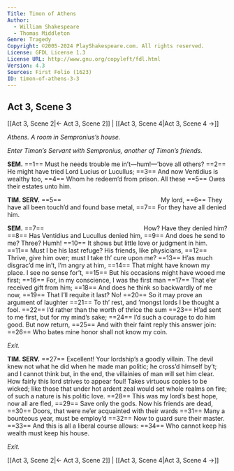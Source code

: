 ```yaml
---
Title: Timon of Athens
Author: 
  - William Shakespeare
  - Thomas Middleton
Genre: Tragedy
Copyright: ©2005-2024 PlayShakespeare.com. All rights reserved.
License: GFDL License 1.3
License URL: http://www.gnu.org/copyleft/fdl.html
Version: 4.3
Sources: First Folio (1623)
ID: timon-of-athens-3-3
---
```


## Act 3, Scene 3
[[Act 3, Scene 2|← Act 3, Scene 2]] | [[Act 3, Scene 4|Act 3, Scene 4 →]]

*Athens. A room in Sempronius’s house.*

*Enter Timon’s Servant with Sempronius, another of Timon’s friends.*

**SEM.**
==1== Must he needs trouble me in’t—hum!—’bove all others?
==2== He might have tried Lord Lucius or Lucullus;
==3== And now Ventidius is wealthy too,
==4== Whom he redeem’d from prison. All these
==5== Owes their estates unto him.

**TIM. SERV.**
==5==                 My lord,
==6== They have all been touch’d and found base metal,
==7== For they have all denied him.

**SEM.**
==7==                 How? Have they denied him?
==8== Has Ventidius and Lucullus denied him,
==9== And does he send to me? Three? Humh!
==10== It shows but little love or judgment in him.
==11== Must I be his last refuge? His friends, like physicians,
==12== Thrive, give him over; must I take th’ cure upon me?
==13== H’as much disgrac’d me in’t, I’m angry at him,
==14== That might have known my place. I see no sense for’t,
==15== But his occasions might have wooed me first;
==16== For, in my conscience, I was the first man
==17== That e’er received gift from him;
==18== And does he think so backwardly of me now,
==19== That I’ll requite it last? No!
==20== So it may prove an argument of laughter
==21== To th’ rest, and ’mongst lords I be thought a fool.
==22== I’d rather than the worth of thrice the sum
==23== H’ad sent to me first, but for my mind’s sake;
==24== I’d such a courage to do him good. But now return,
==25== And with their faint reply this answer join:
==26== Who bates mine honor shall not know my coin.

*Exit.*

**TIM. SERV.**
==27== Excellent! Your lordship’s a goodly villain. The devil knew not what he did when he made man politic; he cross’d himself by’t; and I cannot think but, in the end, the villainies of man will set him clear. How fairly this lord strives to appear foul! Takes virtuous copies to be wicked; like those that under hot ardent zeal would set whole realms on fire; of such a nature is his politic love.
==28== This was my lord’s best hope, now all are fled,
==29== Save only the gods. Now his friends are dead,
==30== Doors, that were ne’er acquainted with their wards
==31== Many a bounteous year, must be employ’d
==32== Now to guard sure their master.
==33== And this is all a liberal course allows:
==34== Who cannot keep his wealth must keep his house.

*Exit.*

[[Act 3, Scene 2|← Act 3, Scene 2]] | [[Act 3, Scene 4|Act 3, Scene 4 →]]